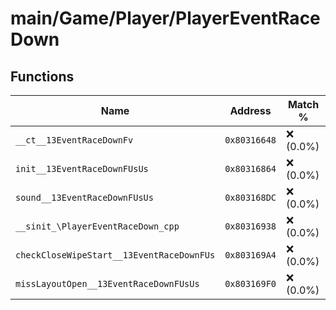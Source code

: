# main/Game/Player/PlayerEventRaceDown

## Functions

| Name | Address | Match % |
|------|---------|---------|
| `__ct__13EventRaceDownFv` | `0x80316648` | :x: (0.0%) |
| `init__13EventRaceDownFUsUs` | `0x80316864` | :x: (0.0%) |
| `sound__13EventRaceDownFUsUs` | `0x803168DC` | :x: (0.0%) |
| `__sinit_\PlayerEventRaceDown_cpp` | `0x80316938` | :x: (0.0%) |
| `checkCloseWipeStart__13EventRaceDownFUs` | `0x803169A4` | :x: (0.0%) |
| `missLayoutOpen__13EventRaceDownFUsUs` | `0x803169F0` | :x: (0.0%) |